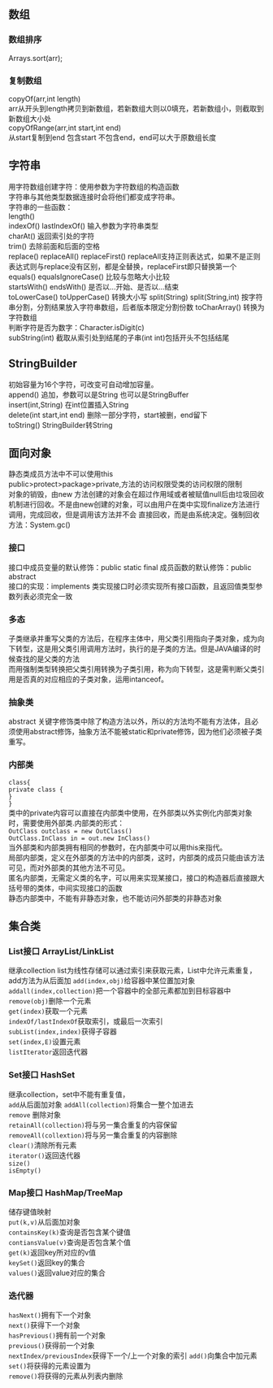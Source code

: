 ## 数组
### 数组排序
Arrays.sort(arr);
### 复制数组
copyOf(arr,int length)  
arr从开头到length拷贝到新数组，若新数组大则以0填充，若新数组小，则截取到新数组大小处  
copyOfRange(arr,int start,int end)  
从start复制到end 包含start 不包含end，end可以大于原数组长度  

## 字符串
用字符数组创建字符：使用参数为字符数组的构造函数  
字符串与其他类型数据连接时会将他们都变成字符串。  
字符串的一些函数：  
length()  
indexOf() lastIndexOf()  输入参数为字符串类型  
charAt()  返回索引处的字符  
trim()  去除前面和后面的空格  
replace() replaceAll() replaceFirst()  replaceAll支持正则表达式，如果不是正则表达式则与replace没有区别，都是全替换，replaceFirst即只替换第一个  
equals() equalsIgnoreCase() 比较与忽略大小比较  
startsWith() endsWith() 是否以...开始、是否以...结束  
toLowerCase() toUpperCase() 转换大小写
split(String)  split(String,int) 按字符串分割，分割结果放入字符串数组，后者版本限定分割份数
toCharArray() 转换为字符数组  
判断字符是否为数字：Character.isDigit(c)  
subString(int) 截取从索引处到结尾的子串(int int)包括开头不包括结尾   

## StringBuilder
初始容量为16个字符，可改变可自动增加容量。  
append() 追加，参数可以是String 也可以是StringBuffer  
insert(int,String) 在int位置插入String  
delete(int start,int end)  删除一部分字符，start被删，end留下  
toString()  StringBuilder转String

## 面向对象

静态类成员方法中不可以使用this  
public>protect>package>private,方法的访问权限受类的访问权限的限制  
对象的销毁，由new 方法创建的对象会在超过作用域或者被赋值null后由垃圾回收机制进行回收。不是由new创建的对象，可以由用户在类中实现finalize方法进行调用，完成回收，但是调用该方法并不会
直接回收，而是由系统决定。强制回收方法：System.gc()  

### 接口
接口中成员变量的默认修饰：public static final  成员函数的默认修饰：public abstract  
接口的实现：implements 类实现接口时必须实现所有接口函数，且返回值类型参数列表必须完全一致

### 多态
子类继承并重写父类的方法后，在程序主体中，用父类引用指向子类对象，成为向下转型，这是用父类引用调用方法时，执行的是子类的方法。但是JAVA编译的时候查找的是父类的方法  
而用强制类型转换把父类引用转换为子类引用，称为向下转型，这是需判断父类引用是否真的对应相应的子类对象，运用intanceof。

   
### 抽象类
abstract 关键字修饰类中除了构造方法以外，所以的方法均不能有方法体，且必须使用abstract修饰，抽象方法不能被static和private修饰，因为他们必须被子类重写。

### 内部类
`class{`  
    `private class {`  
    `}`  
`}`  
类中的private内容可以直接在内部类中使用，在外部类以外实例化内部类对象时，需要使用外部类.内部类的形式：  
`OutClass outclass = new OutClass()`  
`OutClass.InClass in = out.new InClass()`  
当外部类和内部类拥有相同的参数时，在内部类中可以用this来指代。  
局部内部类，定义在外部类的方法中的内部类，这时，内部类的成员只能由该方法可见，而对外部类的其他方法不可见。  
匿名内部类，无需定义类的名字，可以用来实现某接口，接口的构造器后直接跟大括号带的类体，中间实现接口的函数  
静态内部类中，不能有非静态对象，也不能访问外部类的非静态对象


## 集合类
### List接口 ArrayList/LinkList
继承collection list为线性存储可以通过索引来获取元素，List中允许元素重复，add方法为从后面加
`add(index,obj)`给容器中某位置加对象  
`addall(index,collection)`把一个容器中的全部元素都加到目标容器中  
`remove(obj)`删除一个元素  
`get(index)`获取一个元素  
`indexOf/lastIndexOf`获取索引，或最后一次索引  
`subList(index,index)`获得子容器  
`set(index,E)`设置元素  
`listIterator`返回迭代器

### Set接口 HashSet
继承collection，set中不能有重复值，  
`add`从后面加对象 
`addAll(collection)`将集合一整个加进去  
`remove` 删除对象  
`retainAll(collection)`将与另一集合重复的内容保留  
`removeAll(collextion)`将与另一集合重复的内容删除  
`clear()`清除所有元素  
`iterator()`返回迭代器  
`size()`  
`isEmpty()`  

### Map接口 HashMap/TreeMap
储存键值映射  
`put(k,v)`从后面加对象  
`containsKey(k)`查询是否包含某个键值  
`contiansValue(v)`查询是否包含某个值  
`get(k)`返回key所对应的v值  
`keySet()`返回key的集合  
`values()`返回value对应的集合  

### 迭代器
`hasNext()`拥有下一个对象  
`next()`获得下一个对象  
`hasPrevious()`拥有前一个对象  
`previous()`获得前一个对象  
`nextIndex/previousIndex`获得下一个/上一个对象的索引
`add()`向集合中加元素  
`set()`将获得的元素设置为  
`remove()`将获得的元素从列表内删除


